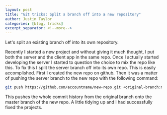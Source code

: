 ```yaml
---
layout: post
title: "Git tricks: Split a branch off into a new repository"
author: Justin Taylor
categories: [blog, tricks]
excerpt_separator: <!--more-->
---
```


Let's split an existing branch off into its own repository.

<!--more-->

Recently I started a new project and without giving it much thought, I put both the server and the client app in the same repo. Once I actually started developing the server I started to question the choice to mix the repo like this.
To fix this I split the server branch off into its own repo. This is easily accomplished.
First I created the new repo on github. Then it was a matter of pushing the server branch to the new repo with the following command:

```bash
git push https://github.com/accountname/new-repo.git +original-branch:master
```

This pushes the whole commit history from the original branch onto the master branch of the new repo. A little tidying up and I had successfully fixed the projects.
